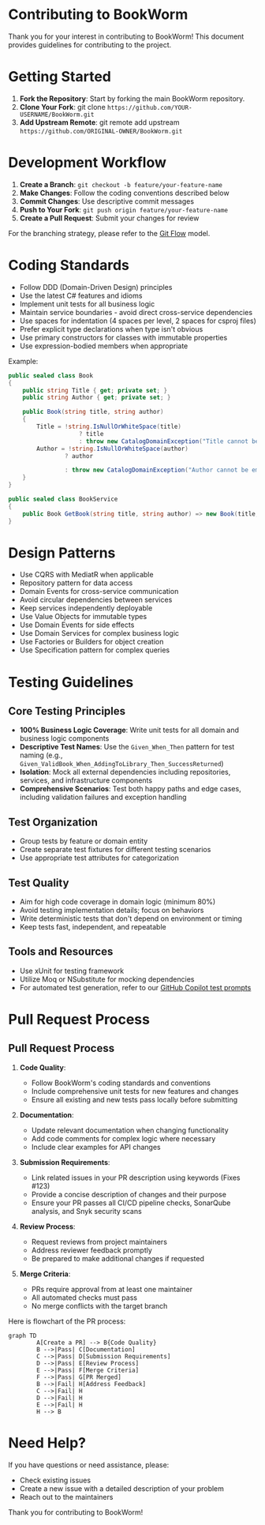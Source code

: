 # Contributing to BookWorm

Thank you for your interest in contributing to BookWorm! This document provides guidelines for contributing to the project.

# Getting Started

1. **Fork the Repository**: Start by forking the main BookWorm repository.
2. **Clone Your Fork**: git clone `https://github.com/YOUR-USERNAME/BookWorm.git`
3. **Add Upstream Remote**: git remote add upstream `https://github.com/ORIGINAL-OWNER/BookWorm.git`

# Development Workflow

1. **Create a Branch**: `git checkout -b feature/your-feature-name`
2. **Make Changes**: Follow the coding conventions described below
3. **Commit Changes**: Use descriptive commit messages
4. **Push to Your Fork**: `git push origin feature/your-feature-name`
5. **Create a Pull Request**: Submit your changes for review

For the branching strategy, please refer to the [Git Flow](https://nvie.com/posts/a-successful-git-branching-model/) model.

# Coding Standards

- Follow DDD (Domain-Driven Design) principles
- Use the latest C# features and idioms
- Implement unit tests for all business logic
- Maintain service boundaries - avoid direct cross-service dependencies
- Use spaces for indentation (4 spaces per level, 2 spaces for csproj files)
- Prefer explicit type declarations when type isn't obvious
- Use primary constructors for classes with immutable properties
- Use expression-bodied members when appropriate

Example:

```csharp
public sealed class Book
{
    public string Title { get; private set; }
    public string Author { get; private set; }

    public Book(string title, string author)
    {
        Title = !string.IsNullOrWhiteSpace(title)
					? title
					: throw new CatalogDomainException("Title cannot be empty.");
        Author = !string.IsNullOrWhiteSpace(author)
				? author

				: throw new CatalogDomainException("Author cannot be empty.");
    }
}

public sealed class BookService
{
    public Book GetBook(string title, string author) => new Book(title, author);
}
```

# Design Patterns

- Use CQRS with MediatR when applicable
- Repository pattern for data access
- Domain Events for cross-service communication
- Avoid circular dependencies between services
- Keep services independently deployable
- Use Value Objects for immutable types
- Use Domain Events for side effects
- Use Domain Services for complex business logic
- Use Factories or Builders for object creation
- Use Specification pattern for complex queries

# Testing Guidelines

## Core Testing Principles

- **100% Business Logic Coverage**: Write unit tests for all domain and business logic components
- **Descriptive Test Names**: Use the `Given_When_Then` pattern for test naming (e.g., `Given_ValidBook_When_AddingToLibrary_Then_SuccessReturned`)
- **Isolation**: Mock all external dependencies including repositories, services, and infrastructure components
- **Comprehensive Scenarios**: Test both happy paths and edge cases, including validation failures and exception handling

## Test Organization

- Group tests by feature or domain entity
- Create separate test fixtures for different testing scenarios
- Use appropriate test attributes for categorization

## Test Quality

- Aim for high code coverage in domain logic (minimum 80%)
- Avoid testing implementation details; focus on behaviors
- Write deterministic tests that don't depend on environment or timing
- Keep tests fast, independent, and repeatable

## Tools and Resources

- Use xUnit for testing framework
- Utilize Moq or NSubstitute for mocking dependencies
- For automated test generation, refer to our [GitHub Copilot test prompts](./prompts/unit-test.prompt.md)

# Pull Request Process

## Pull Request Process

1. **Code Quality**:

   - Follow BookWorm's coding standards and conventions
   - Include comprehensive unit tests for new features and changes
   - Ensure all existing and new tests pass locally before submitting

2. **Documentation**:

   - Update relevant documentation when changing functionality
   - Add code comments for complex logic where necessary
   - Include clear examples for API changes

3. **Submission Requirements**:

   - Link related issues in your PR description using keywords (Fixes #123)
   - Provide a concise description of changes and their purpose
   - Ensure your PR passes all CI/CD pipeline checks, SonarQube analysis, and Snyk security scans

4. **Review Process**:

   - Request reviews from project maintainers
   - Address reviewer feedback promptly
   - Be prepared to make additional changes if requested

5. **Merge Criteria**:
   - PRs require approval from at least one maintainer
   - All automated checks must pass
   - No merge conflicts with the target branch

Here is flowchart of the PR process:

```mermaid
graph TD
		A[Create a PR] --> B{Code Quality}
		B -->|Pass| C[Documentation]
		C -->|Pass| D[Submission Requirements]
		D -->|Pass| E[Review Process]
		E -->|Pass| F[Merge Criteria]
		F -->|Pass| G[PR Merged]
		B -->|Fail| H[Address Feedback]
		C -->|Fail| H
		D -->|Fail| H
		E -->|Fail| H
		H --> B
```

# Need Help?

If you have questions or need assistance, please:

- Check existing issues
- Create a new issue with a detailed description of your problem
- Reach out to the maintainers

Thank you for contributing to BookWorm!
